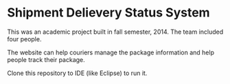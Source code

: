 # Shipment Delievery Status System

This was an academic project built in fall semester, 2014. The team included four people.

The website can help couriers manage the package information and help people track their package. 

Clone this repository to IDE (like Eclipse) to run it.
